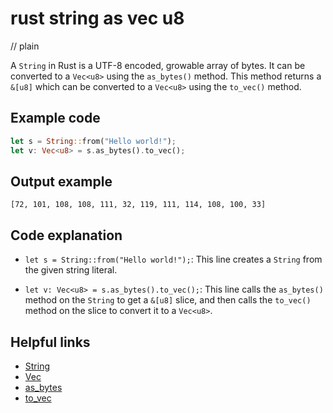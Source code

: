 # rust string as vec u8
// plain

A `String` in Rust is a UTF-8 encoded, growable array of bytes. It can be converted to a `Vec<u8>` using the `as_bytes()` method. This method returns a `&[u8]` which can be converted to a `Vec<u8>` using the `to_vec()` method.

## Example code

```rust
let s = String::from("Hello world!");
let v: Vec<u8> = s.as_bytes().to_vec();
```

## Output example

```
[72, 101, 108, 108, 111, 32, 119, 111, 114, 108, 100, 33]
```

## Code explanation


- `let s = String::from("Hello world!");`: This line creates a `String` from the given string literal.

- `let v: Vec<u8> = s.as_bytes().to_vec();`: This line calls the `as_bytes()` method on the `String` to get a `&[u8]` slice, and then calls the `to_vec()` method on the slice to convert it to a `Vec<u8>`.

## Helpful links

- [String](https://doc.rust-lang.org/std/string/struct.String.html)
- [Vec](https://doc.rust-lang.org/std/vec/struct.Vec.html)
- [as_bytes](https://doc.rust-lang.org/std/string/struct.String.html#method.as_bytes)
- [to_vec](https://doc.rust-lang.org/std/slice/trait.AsRef.html#tymethod.to_vec)